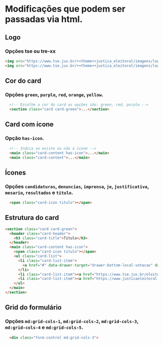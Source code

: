 # Modificações que podem ser passadas via html.

## Logo
### Opções tse ou tre-xx
```html
<img src="https://www.tse.jus.br/++theme++justica_eleitoral/imagens/logos/tse.png" alt="" />
<img src="https://www.tse.jus.br/++theme++justica_eleitoral/imagens/logos/tre-al.png" alt="" />
```

## Cor do card
### Opções `green`, `purple`, `red`, `orange`, `yellow`.

```html
  <!-- Escolhe a cor do card as opções são: green, red, purple -->
  <section class="card card-green">...</section>    
```
## Card com ícone
### Opção `has-icon`.
```html
  <!-- Indica se existe ou não o ícone -->
  <main class="card-content has-icon">...</main>
  <main class="card-content">...</main>  
```
## Ícones
### Opções `candidaturas`, `denuncias`, `imprensa`, `je`, `justificativa`, `mesario`, `resultados` e `titulo`.

```html  
  <span class="card-icon titulo"></span>
```
## Estrutura do card

```html
<section class="card card-green">
  <header class="card-header">
    <h3 class="card-title">Título</h3>
  </header>
  <main class="card-content has-icon">
    <span class="card-icon titulo"></span>
    <ul class="card-list">
      <li class="card-list-item">
        <a href="#" data-drawer-target="drawer-bottom-local-votacao" data-drawer-show="drawer-bottom-local-votacao" data-drawer-placement="bottom" aria-controls="drawer-bottom-local-votacao" type="button">Local de votação</a>
      </li>
      <li class="card-list-item"><a href="https://www.tse.jus.br/eleitor/titulo-e-local-de-votacao/copy_of_consulta-por-nome">Situação eleitoral</a></li>
      <li class="card-list-item"><a href="https://www.justicaeleitoral.jus.br/titulo-eleitoral/">e-Título</a></li>
    </ul>
  </main>
</section>
```
## Grid do formulário
### Opções `md:grid-cols-1`, `md:grid-cols-2`, `md:grid-cols-3`, `md:grid-cols-4` e `md:grid-cols-5`.
```html
  <div class="form-control md:grid-cols-3">
```